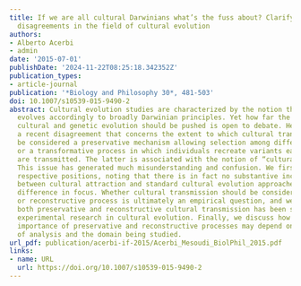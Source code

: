```yaml
---
title: If we are all cultural Darwinians what’s the fuss about? Clarifying recent
  disagreements in the field of cultural evolution
authors:
- Alberto Acerbi
- admin
date: '2015-07-01'
publishDate: '2024-11-22T08:25:18.342352Z'
publication_types:
- article-journal
publication: '*Biology and Philosophy 30*, 481-503'
doi: 10.1007/s10539-015-9490-2
abstract: Cultural evolution studies are characterized by the notion that culture
  evolves accordingly to broadly Darwinian principles. Yet how far the analogy between
  cultural and genetic evolution should be pushed is open to debate. Here, we examine
  a recent disagreement that concerns the extent to which cultural transmission should
  be considered a preservative mechanism allowing selection among different variants,
  or a transformative process in which individuals recreate variants each time they
  are transmitted. The latter is associated with the notion of “cultural attraction”.
  This issue has generated much misunderstanding and confusion. We first clarify the
  respective positions, noting that there is in fact no substantive incompatibility
  between cultural attraction and standard cultural evolution approaches, beyond a
  difference in focus. Whether cultural transmission should be considered a preservative
  or reconstructive process is ultimately an empirical question, and we examine how
  both preservative and reconstructive cultural transmission has been studied in recent
  experimental research in cultural evolution. Finally, we discuss how the relative
  importance of preservative and reconstructive processes may depend on the granularity
  of analysis and the domain being studied.
url_pdf: publication/acerbi-if-2015/Acerbi_Mesoudi_BiolPhil_2015.pdf
links:
- name: URL
  url: https://doi.org/10.1007/s10539-015-9490-2
---
```

